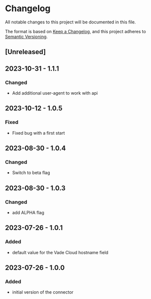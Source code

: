# Changelog

All notable changes to this project will be documented in this file.

The format is based on [Keep a Changelog](https://keepachangelog.com/en/1.0.0/),
and this project adheres to [Semantic Versioning](https://semver.org/spec/v2.0.0.html).

## [Unreleased]

## 2023-10-31 - 1.1.1

### Changed

- Add additional user-agent to work with api

## 2023-10-12 - 1.0.5

### Fixed

- Fixed bug with a first start

## 2023-08-30 - 1.0.4

### Changed

- Switch to beta flag

## 2023-08-30 - 1.0.3

### Changed

- add ALPHA flag

## 2023-07-26 - 1.0.1

### Added

- default value for the Vade Cloud hostname field

## 2023-07-26 - 1.0.0

### Added

- initial version of the connector
